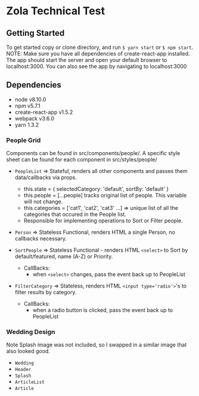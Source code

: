 # Zola Technical Test

## Getting Started
To get started copy or clone directory, and run `$ yarn start` or `$ npm start`.  NOTE: Make sure you have all dependencies of create-react-app installed.  The app should start the server and open your default browser to localhost:3000.  You can also see the app by navigating to localhost:3000

## Dependencies
  - node v8.10.0
  - npm v5.7.1
  - create-react-app v1.5.2
  - webpack v3.6.0
  - yarn 1.3.2

### People Grid
Components can be found in src/components/people/.  A specific style sheet can be found for each component in src/styles/people/
  - `PeopleList` => Stateful, renders all other components and passes them data/callbacks via props.  
    - this.state = { selectedCategory: 'default', sortBy: 'default' }
    - this.people = [...people] tracks original list of people.  This variable will not change.
    - this.categories = ['cat1', 'cat2', 'cat3' ...] => unique list of all the categories that occured in the People list.
    - Responsible for implementing operations to Sort or Filter people.

  - `Person` => Stateless Functional, renders HTML a single Person, no callbacks necessary.
  - `SortPeople` => Stateless Functional - renders HTML `<select>` to Sort by default/featured, name (A-Z) or Priority.
    - CallBacks: 
      - when `<select>` changes, pass the event back up to PeopleList
  - `FilterCategory` => Stateless, renders HTML `<input type='radio'>`'s to filter results by category.
    - CallBacks:
      - when a radio button is clicked, pass the event back up to PeopleList

### Wedding Design
Note Splash image was not included, so I swapped in a similar image that also looked good.
  - `Wedding`
  - `Header`
  - `Splash`
  - `ArticleList`
  - `Article`